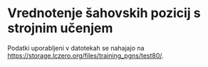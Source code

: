 # Vrednotenje šahovskih pozicij s strojnim učenjem

Podatki uporabljeni v datotekah se nahajajo na <https://storage.lczero.org/files/training_pgns/test80/>.
